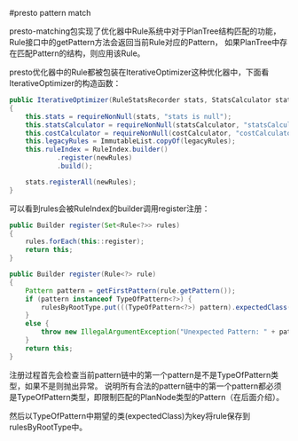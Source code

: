 #presto pattern match

presto-matching包实现了优化器中Rule系统中对于PlanTree结构匹配的功能，Rule接口中的getPattern方法会返回当前Rule对应的Pattern，
如果PlanTree中存在匹配Pattern的结构，则应用该Rule。

presto优化器中的Rule都被包装在IterativeOptimizer这种优化器中，下面看IterativeOptimizer的构造函数：
```java
public IterativeOptimizer(RuleStatsRecorder stats, StatsCalculator statsCalculator, CostCalculator costCalculator, List<PlanOptimizer> legacyRules, Set<Rule<?>> newRules)
{
    this.stats = requireNonNull(stats, "stats is null");
    this.statsCalculator = requireNonNull(statsCalculator, "statsCalculator is null");
    this.costCalculator = requireNonNull(costCalculator, "costCalculator is null");
    this.legacyRules = ImmutableList.copyOf(legacyRules);
    this.ruleIndex = RuleIndex.builder()
            .register(newRules)
            .build();

    stats.registerAll(newRules);
}
```
可以看到rules会被RuleIndex的builder调用register注册：
```java
public Builder register(Set<Rule<?>> rules)
{
    rules.forEach(this::register);
    return this;
}

public Builder register(Rule<?> rule)
{
    Pattern pattern = getFirstPattern(rule.getPattern());
    if (pattern instanceof TypeOfPattern<?>) {
        rulesByRootType.put(((TypeOfPattern<?>) pattern).expectedClass(), rule);
    }
    else {
        throw new IllegalArgumentException("Unexpected Pattern: " + pattern);
    }
    return this;
}
```
注册过程首先会检查当前pattern链中的第一个pattern是不是TypeOfPattern类型，如果不是则抛出异常。
说明所有合法的pattern链中的第一个pattern都必须是TypeOfPattern类型，即限制匹配的PlanNode类型的Pattern（在后面介绍）。

然后以TypeOfPattern中期望的类(expectedClass)为key将rule保存到rulesByRootType中。
